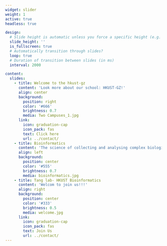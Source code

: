 ```yaml
---
widget: slider
weight: 1
active: true
headless: true

design:
  # Slide height is automatic unless you force a specific height (e.g. '400px')
  slide_height: ''
  is_fullscreen: true
  # Automatically transition through slides?
  loop: true
  # Duration of transition between slides (in ms)
  interval: 2000

content:
  slides:
    - title: Welcome to the hkust-gz
      content: 'Look more about our school: HKUST-GZ!'
      align: center
      background:
        position: right
        color: '#666'
        brightness: 0.7
        media: Two Campuses_1.jpg
      link:
        icon: graduation-cap
        icon_pack: fas
        text: Click here
        url: ../contact/
    - title: Bioinformatics
      content: 'The science of collecting and analysing complex biological data such as genetic codes!'
      align: left
      background:
        position: center
        color: '#555'
        brightness: 0.7
        media: bioinformatics.jpg
    - title: Tang lab- HKUST Bioinformatics
      content: 'Welcom to join us!!!'
      align: right
      background:
        position: center
        color: '#333'
        brightness: 0.5
        media: welcome.jpg
      link:
        icon: graduation-cap
        icon_pack: fas
        text: Join Us
        url: ../contact/
---
```

